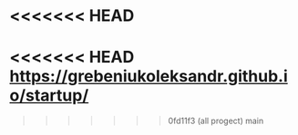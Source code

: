<<<<<<< HEAD
=======
<<<<<<< HEAD
https://grebeniukoleksandr.github.io/startup/
=======
>>>>>>> 0fd11f3 (all progect)
>>>>>>> main
